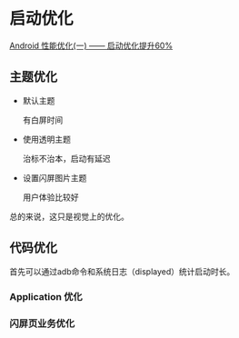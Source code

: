 # 启动优化

[Android 性能优化(一) —— 启动优化提升60%](https://blog.csdn.net/qian520ao/article/details/81908505)

## 主题优化

* 默认主题

  有白屏时间

* 使用透明主题

  治标不治本，启动有延迟

* 设置闪屏图片主题

  用户体验比较好

总的来说，这只是视觉上的优化。

## 代码优化

首先可以通过adb命令和系统日志（displayed）统计启动时长。

### Application 优化
### 闪屏页业务优化